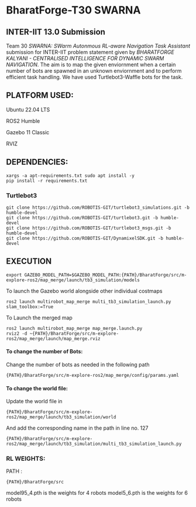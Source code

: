 # BharatForge-T30 SWARNA
## INTER-IIT 13.0 Submission

Team 30 *SWARNA: SWarm Autonmous RL-aware Navigation Task Assistant* submission for INTER-IIT problem statement given by *BHARATFORGE KALYANI - CENTRALISED INTELLIGENCE FOR DYNAMIC SWARM NAVIGATION*. The aim is to map the given enviornment when a certain number of bots are spawned in an unknown enviornment and to perform efficient task handling. We have used Turtlebot3-Waffle bots for the task.

## PLATFORM USED:

Ubuntu 22.04 LTS

ROS2 Humble

Gazebo 11 Classic

RVIZ


## DEPENDENCIES:
```
xargs -a apt-requirements.txt sudo apt install -y
pip install -r requirements.txt
```

### Turtlebot3
```
git clone https://github.com/ROBOTIS-GIT/turtlebot3_simulations.git -b humble-devel
git clone https://github.com/ROBOTIS-GIT/turtlebot3.git -b humble-devel
git clone https://github.com/ROBOTIS-GIT/turtlebot3_msgs.git -b humble-devel
git clone https://github.com/ROBOTIS-GIT/DynamixelSDK.git -b humble-devel
```

## EXECUTION
```
export GAZEBO_MODEL_PATH=$GAZEBO_MODEL_PATH:{PATH}/BharatForge/src/m-explore-ros2/map_merge/launch/tb3_simulation/models
```
To launch the Gazebo world alongside other individual costmaps
```
ros2 launch multirobot_map_merge multi_tb3_simulation_launch.py slam_toolbox:=True
```
To Launch the merged map
```
ros2 launch multirobot_map_merge map_merge.launch.py
rviz2 -d ~{PATH}/BharatForge/src/m-explore-ros2/map_merge/launch/map_merge.rviz
```

#### To change the number of Bots:
Change the number of bots as needed in the following path
```
{PATH}/BharatForge/src/m-explore-ros2/map_merge/config/params.yaml
```

#### To change the world file:
Update the world file in 
```
{PATH}/BharatForge/src/m-explore-ros2/map_merge/launch/tb3_simulation/world
```
And add the corresponding name in the path in line no. 127
```
{PATH}/BharatForge/src/m-explore-ros2/map_merge/launch/tb3_simulation/multi_tb3_simulation_launch.py
```

### RL WEIGHTS:
PATH : 
```
{PATH}/BharatForge/src
```
model95_4.pth is the weights for 4 robots
model5_6.pth is the weights for 6 robots
